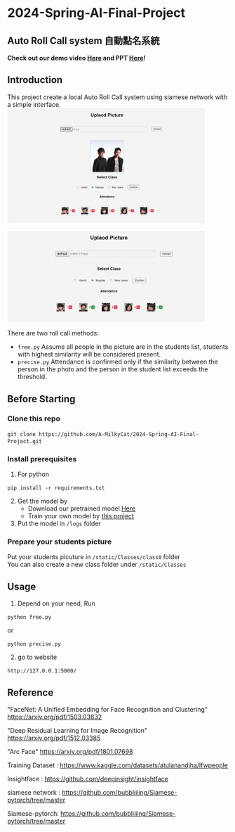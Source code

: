 # 2024-Spring-AI-Final-Project
## Auto Roll Call system 自動點名系統
**Check out our demo video [Here](https://google.com) and PPT [Here](https://docs.google.com/presentation/d/1TjFuRr5vVuy6mjkHQ2ntSJ5wVJuoA7EmUwdwKCe0xV4/edit?usp=sharing)!** 
## Introduction
This project create a local Auto Roll Call system using siamese network with a simple interface.  
<img src="https://github.com/A-MilkyCat/2024-Spring-AI-Final-Project/blob/trivial/static/Classes/Mayday/pic/demo1.png" width="450">  
  
<img src="https://github.com/A-MilkyCat/2024-Spring-AI-Final-Project/blob/trivial/static/Classes/Mayday/pic/demo2.png" width="450">  

  
There are two roll call methods:
- ```free.py``` Assume all people in the picture are in the students list, students with highest similarity  will be considered present.
- ```precise.py``` Attendance is confirmed only if the similarity between the person in the photo and the person in the student list exceeds the threshold.
## Before Starting
### Clone this repo
```
git clone https://github.com/A-MilkyCat/2024-Spring-AI-Final-Project.git
```
### Install prerequisites
1. For python
```
pip install -r requirements.txt
```
2. Get the model by  
   - Download our pretrained model [Here](https://drive.google.com/file/d/10uY-Wbg71nDSsKxRduoUBIazWRFdW7I4/view?usp=sharing)  
   - Train your own model by [this project](https://github.com/bubbliiiing/Siamese-pytorch/tree/master)  
3. Put the model in ```/logs``` folder  
### Prepare your students picture 
Put your students picuture in ```/static/Classes/class0``` folder  
You can also create a new class folder  under ```/static/Classes```  
## Usage
1. Depend on your need, Run  
```
python free.py
```
or  
```
python precise.py
```
2. go to website  
```
http://127.0.0.1:5000/
```
## Reference
"FaceNet: A Unified Embedding for Face Recognition and Clustering" https://arxiv.org/pdf/1503.03832

"Deep Residual Learning for Image Recognition" https://arxiv.org/pdf/1512.03385

"Arc Face" https://arxiv.org/pdf/1801.07698

Training Dataset : https://www.kaggle.com/datasets/atulanandjha/lfwpeople

Insightface : https://github.com/deepinsight/insightface

siamese network : https://github.com/bubbliiiing/Siamese-pytorch/tree/master

Siamese-pytorch: https://github.com/bubbliiiing/Siamese-pytorch/tree/master

